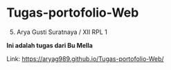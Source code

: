 # Tugas-portofolio-Web
05. Arya Gusti Suratnaya / XII RPL 1

**Ini adalah tugas dari Bu Mella**

Link:
https://aryag989.github.io/Tugas-portofolio-Web/
